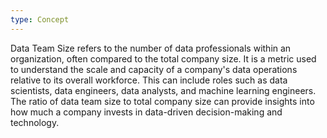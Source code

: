 ```yaml
---
type: Concept
---
```


Data Team Size refers to the number of data professionals within an organization, often compared to the total company size. It is a metric used to understand the scale and capacity of a company's data operations relative to its overall workforce. This can include roles such as data scientists, data engineers, data analysts, and machine learning engineers. The ratio of data team size to total company size can provide insights into how much a company invests in data-driven decision-making and technology.